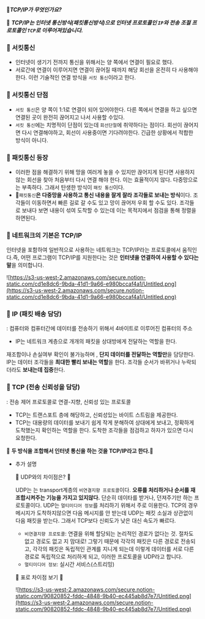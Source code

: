 🍇***TCP/IP가 무엇인가요?***

🍇 ***TCP/IP는 인터넷 통신방식(패킷통신방식)으로 인터넷 프로토콜인 `IP`와 전송 조절 프로토콜인 `TCP`로 이루어져있습니다.***

### 🍩 서킷통신

- 인터넷이 생기기 전까지 통신을 위해서는 양 쪽에서 연결이 필요로 했다.
- 서로간에 연결이 이루어지면 연결이 끊어질 때까지 해당 회선을 온전히 다 사용해야 한다. 이런 기술적인 연결 방식을 `서킷 통신`이라고 한다.

### 🍩 서킷통신 단점

- `서킷 통신`은 양 쪽이 1:1로 연결이 되어 있어야한다. 다른 쪽에서 연결을 하고 싶으면 연결된 곳이 완전히 끊어지고 나서 사용할 수있다.
- `서킷 통신`에는 치명적이 단점이 있는데 `회선단절`에 취약하다는 점이다. 회선이 끊어지면 다시 연결해야하고, 회선이 사용중이면 기다려야한다. 긴급한 상황에서 적합한 방식이 아니다.

### 🍩 패킷통신 등장

- 이러한 점을 해결하기 위해 망을 여러게 놓을 수 있지만 끊어지게 된다면 사용하지 않는 회선을 찾아 처음부터 다시 연결 해야 한다. 이는 효율적이지 않다. 다중망으로는 부족하다. 그래서 탄생한 방식이 `패킷 통신`이다.
- 🍇`패킷통신`**은 다중망을 사용하고 통신 내용을 잘게 잘라 조각들로 보내는 방식**이다. 조각들이 이동하면서 빠른 길로 갈 수도 있고 망이 끊어저 우회 할 수도 있다. 조각들로 보내다 보면 내용이 섞여 도착할 수 있는데 이는 목적지에서 점검을 통해 정렬을 하면된다.

### 🍩  네트워크의 기본은 TCP/IP

인터넷을 포함하여 일반적으로 사용하는 네트워크는 TCP/IP라는 프로토콜에서 움직인다.즉, 어떤 프로그램이 TCP/IP를 지원한다는 것은 **인터넷을 연결하여 사용할 수 있다는 말**을 의미합니다.

![https://s3-us-west-2.amazonaws.com/secure.notion-static.com/cd1e8dc6-9bda-41d1-9a66-e980bccaf4a1/Untitled.png](https://s3-us-west-2.amazonaws.com/secure.notion-static.com/cd1e8dc6-9bda-41d1-9a66-e980bccaf4a1/Untitled.png)

### 🍩  IP (패킷 배송 담당)

: 컴퓨터와 컴퓨터간에 데이터를 전송하기 위해서 4바이트로 이루어진 컴퓨터의 주소

- IP는 네트워크 계층으로 개개의 패킷을 상대방에게 전달하는 역할을 한다.

 재조합이나 손실여부 확인이 불가능하며 , **단지 데이터를 전달하는 역할만**을 담당한다. IP는 데이터 조각들을 **최대한 빨리 보내는 역할**을 한다. 조각들 순서가 바뀌거나 누락되더라도 **보내는데 집중**한다.

### 🍩 TCP (전송 신뢰성을 담당)

: 전송 제어 프로토콜로 연결-지향, 신뢰성 있는 프로토콜

- TCP는 트랜스포트 층에 해당하고, 신뢰성있는 바이트 스트림을 제공한다.
- TCP는 대용량의 데이터를 보내기 쉽게 작게 분해하여 상대에게 보내고, 정확하게 도착했는지 확인하는 역할을 한다. 도착한 조각들을 점검하고 하자가 있으면 다시 요청한다.

🍇 **두 방식을 조합해서 인터넷 통신을 하는 것을 TCP/IP라고 한다.**🍇

- 추가 설명

    🍟 UDP와의 차이점은? 🍟

    UDP는 는 transport계층의 `비연결지향 프로토콜`이다. **오류를 처리하거나 순서를 재조합시켜주는 기능을 가지고 있지않다.** 단순히 데이타를 받거나, 던져주기만 하는 프로토콜이다. UDP는 `멀티미디어 정보`를 처리하기 위해서 주로 이용한다. TCP의 경우 메시지가 도착하지않으면 다음 메시지를 안 받는데 UDP는 패킷 소실과 상관없이 다음 패킷을 받는다. 그래서 TCP보다 신뢰도가 낮은 대신 속도가 빠르다.

    - `비연결지향 프로토콜`: 연결을 위해 할당되는 논리적인 경로가 없다는 것. 절차도 없고 경로도 없고 지 맘대로! 그렇기 때문에 각각의 패킷은 다른 경로로 전송되고, 각각의 패킷은 독립적인 관계를 지니게 되는데 이렇게 데이터를 서로 다른 경로로 독립적으로 처리하게 되고, 이러한 프로토콜을 UDP라고 합니다.
    - `멀티미디어 정보`: 실시간 서비스(스트리밍)

    🍟 표로 차이점 보기 🍟

    ![https://s3-us-west-2.amazonaws.com/secure.notion-static.com/90820852-fddc-4848-9b40-ec445ab8d7e7/Untitled.png](https://s3-us-west-2.amazonaws.com/secure.notion-static.com/90820852-fddc-4848-9b40-ec445ab8d7e7/Untitled.png)
